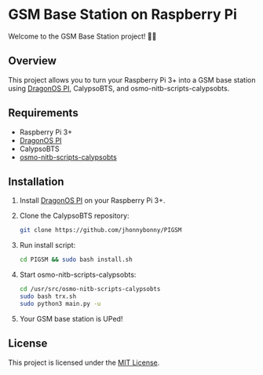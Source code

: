 # GSM Base Station on Raspberry Pi

Welcome to the GSM Base Station project! 📡📱

## Overview

This project allows you to turn your Raspberry Pi 3+ into a GSM base station using [DragonOS PI](https://sourceforge.net/projects/dragonos-pi64), CalypsoBTS, and osmo-nitb-scripts-calypsobts.

## Requirements

- Raspberry Pi 3+
- [DragonOS PI](https://sourceforge.net/projects/dragonos-pi64)
- CalypsoBTS
- [osmo-nitb-scripts-calypsobts](https://github.com/jhonnybonny/osmo-nitb-scripts-calypsobts.git)

## Installation

1. Install [DragonOS PI](https://sourceforge.net/projects/dragonos-pi64) on your Raspberry Pi 3+.
2. Clone the CalypsoBTS repository:

    ```bash
    git clone https://github.com/jhonnybonny/PIGSM
    ```

3. Run install script:

    ```bash
    cd PIGSM && sudo bash install.sh
    ```

4. Start osmo-nitb-scripts-calypsobts:

    ```bash
    cd /usr/src/osmo-nitb-scripts-calypsobts
    sudo bash trx.sh
    sudo python3 main.py -u
    ```

5. Your GSM base station is UPed!

## License

This project is licensed under the [MIT License](LICENSE).
